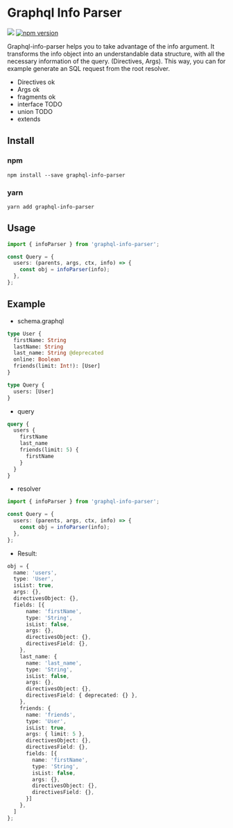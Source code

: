 # Graphql Info Parser

![](https://github.com/LucM/graphql-info-parser/workflows/CI/badge.svg)
[![npm version](https://badge.fury.io/js/graphql-info-parser.svg)](https://badge.fury.io/js/graphql-info-parser)

Graphql-info-parser helps you to take advantage of the info argument.
It transforms the info object into an understandable data structure, with all the necessary information of the query. (Directives, Args).
This way, you can for example generate an SQL request from the root resolver.

- Directives ok
- Args ok
- fragments ok
- interface TODO
- union TODO
- extends

## Install

### npm

```
npm install --save graphql-info-parser
```

### yarn

```
yarn add graphql-info-parser
```

## Usage

```ts
import { infoParser } from 'graphql-info-parser';

const Query = {
  users: (parents, args, ctx, info) => {
    const obj = infoParser(info);
  },
};
```

## Example

- schema.graphql

```graphql
type User {
  firstName: String
  lastName: String
  last_name: String @deprecated
  online: Boolean
  friends(limit: Int!): [User]
}

type Query {
  users: [User]
}
```

- query

```graphql
query {
  users {
    firstName
    last_name
    friends(limit: 5) {
      firstName
    }
  }
}
```

- resolver

```ts
import { infoParser } from 'graphql-info-parser';

const Query = {
  users: (parents, args, ctx, info) => {
    const obj = infoParser(info);
  },
};
```

- Result:

```ts
obj = {
  name: 'users',
  type: 'User',
  isList: true,
  args: {},
  directivesObject: {},
  fields: [{
      name: 'firstName',
      type: 'String',
      isList: false,
      args: {},
      directivesObject: {},
      directivesField: {},
    },
    last_name: {
      name: 'last_name',
      type: 'String',
      isList: false,
      args: {},
      directivesObject: {},
      directivesField: { deprecated: {} },
    },
    friends: {
      name: 'friends',
      type: 'User',
      isList: true,
      args: { limit: 5 },
      directivesObject: {},
      directivesField: {},
      fields: [{
        name: 'firstName',
        type: 'String',
        isList: false,
        args: {},
        directivesObject: {},
        directivesField: {},
      }]
    },
  ]
};
```

